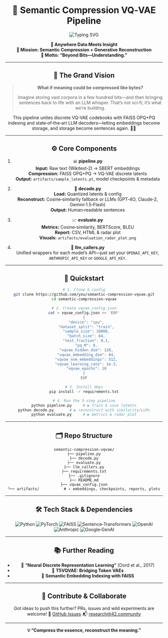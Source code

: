 <div align="center">

# 🔬 Semantic Compression VQ‑VAE Pipeline

<div align="center">

![Typing SVG](https://readme-typing-svg.herokuapp.com?font=Fira+Code&weight=600&size=28&duration=3000&pause=1000&color=F07178&center=true&vCenter=true&width=900&lines=Compressing+Meaning+Not+Just+Data;Quantize+↔️+Reconstruct+via+LLMs;Revolutionizing+Semantic+Storage+%26+Retrieval)

**📍 Anywhere Data Meets Insight**  
**🎯 Mission: Semantic Compression + Generative Reconstruction**  
**💬 Motto: “Beyond Bits—Understanding.”**

</div>

---

## 🧠 The Grand Vision

> **What if meaning could be compressed like bytes?**  
>  
> Imagine storing vast corpora in a few hundred bits—and then bringing sentences back to life with an LLM whisper. That’s not sci‑fi; it’s what we’re building.

This pipeline unites discrete VQ‑VAE codebooks with FAISS OPQ+PQ indexing and state‑of‑the‑art LLM decoders—letting embeddings become storage, and storage become sentences again. 🤖✨

---

## ⚙️ Core Components

1. 📊 **pipeline.py**  
   **Input:** Raw text (Wikitext‑2) → SBERT embeddings  
   **Compression:** FAISS OPQ+PQ → VQ‑VAE discrete latents  
   **Output:** `artifacts/sample_latents.pt`, model checkpoints & metadata

2. 🤖 **decode.py**  
   **Load:** Quantized latents & config  
   **Reconstruct:** Cosine‑similarity fallback or LLMs (GPT‑4O, Claude‑2, Gemini‑1.5‑Flash)  
   **Output:** Human‑readable sentences

3. 📈 **evaluate.py**  
   **Metrics:** Cosine‑similarity, BERTScore, BLEU  
   **Report:** CSV, HTML & radar plot  
   **Visuals:** `artifacts/evaluation_radar_plot.png`

4. 📡 **llm_callers.py**  
Unified wrappers for each model’s API—just set your `OPENAI_API_KEY`, `ANTHROPIC_API_KEY` or `GOOGLE_API_KEY`.

---

## 🚀 Quickstart

```bash
# 1. Clone & config
git clone https://github.com/you/semantic-compression-vqvae.git
cd semantic-compression-vqvae

# 2. Create vqvae_config.json
cat > vqvae_config.json << 'EOF'
{
  "device": "cpu",
  "dataset_split": "train",
  "sample_size": 10000,
  "batch_size": 64,
  "test_fraction": 0.1,
  "pq_M": 8,
  "vqvae_hidden_dim": 128,
  "vqvae_embedding_dim": 64,
  "vqvae_num_embeddings": 512,
  "vqvae_learning_rate": 1e-3,
  "vqvae_epochs": 10
}
EOF

# 3. Install deps
pip install -r requirements.txt

# 4. Run the 3‑step pipeline
python pipeline.py     # ▶️ train & save latents
python decode.py       # ▶️ reconstruct with similarity/LLMs
python evaluate.py     # ▶️ metrics & radar plot
````

---

## 🗂️ Repo Structure

```
semantic-compression-vqvae/
├── pipeline.py
├── decode.py
├── evaluate.py
├── llm_callers.py
├── requirements.txt
├── .gitignore
├── README.md
├── vqvae_config.json
└── artifacts/           # ✓ embeddings, checkpoints, reports, plots
```

---

## 🛠️ Tech Stack & Dependencies

<div align="center">

![Python](https://img.shields.io/badge/Python-3776AB?style=for-the-badge\&logo=python\&logoColor=white)
![PyTorch](https://img.shields.io/badge/PyTorch-EE4C2C?style=for-the-badge\&logo=pytorch\&logoColor=white)
![FAISS](https://img.shields.io/badge/FAISS-0099FF?style=for-the-badge)
![Sentence‑Transformers](https://img.shields.io/badge/SentenceTransformers-2C2C2C?style=for-the-badge)
![OpenAI](https://img.shields.io/badge/OpenAI-000000?style=for-the-badge\&logo=openai\&logoColor=white)
![Anthropic](https://img.shields.io/badge/Anthropic-1F1F1F?style=for-the-badge)
![Google‑GenAI](https://img.shields.io/badge/GoogleGenAI-4285F4?style=for-the-badge)

</div>

---

## 📚 Further Reading

* 📖 **“Neural Discrete Representation Learning”** (Oord et al., 2017)
* 📖 **T5VQVAE: Bridging Token VAEs**
* 🧠 **Semantic Embedding Indexing with FAISS**

---

## 🤝 Contribute & Collaborate

Got ideas to push this further? PRs, issues and wild experiments are welcome!
🔗 [GitHub Issues](https://github.com/you/semantic-compression-vqvae/issues)
📬 [research@42.community](mailto:research@42.community)

---

<div align="center">

**💡 “Compress the essence, reconstruct the meaning.”**

</div>



